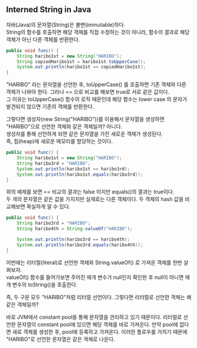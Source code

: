 ## Interned String in Java

자바(Java)의 문자열(String)은 불변(immutable)하다.    
String의 함수를 호출하면 해당 객체를 직접 수정하는 것이 아니라, 
함수의 결과로 해당 객체가 아닌 다른 객체를 반환한다.

``` java
public void func() {
    String haribo1st = new String("HARIBO");
    String copiedHaribo1st = haribo1st.toUpperCase();
    System.out.println(haribo1st == copiedHaribo1st);   
}
```

"HARIBO" 라는 문자열을 선언한 후, toUpperCase() 를 호출하면 기존 객체와 다른 객체가 나와야 한다. 
그러나 == 으로 비교를 해보면 true로 서로 같은 값이다.  
그 이유는 toUpperCase() 함수의 로직 때문인데 
해당 함수는 lower case 의 문자가 발견되지 않으면 기존의 객체를 반환한다.

그렇다면 생성자(new String("HARIBO"))를 이용해서 문자열을 생성하면   
"HARIBO"으로 선언한 객체와 같은 객체일까? 아니다.  
생성자를 통해 선언하게 되면 같은 문자열을 가진 새로운 객체가 생성된다.  
즉, 힙(heap)에 새로운 메모리를 할당하는 것이다.

```java
public void func() {
    String haribo1st = new String("HARIBO");
    String haribo3rd = "HARIBO";
    System.out.println(haribo1st == haribo3rd);
    System.out.println(haribo1st.equals(haribo3rd));
}
```

위의 예제를 보면 == 비교의 결과는 false 이지만 equals()의 결과는 true이다.   
두 개의 문자열은 같은 값을 가지지만 실제로는 다른 객체이다. 
두 객체의 hash 값을 비교해보면 확실하게 알 수 있다.

```java
public void func() {
    String haribo3rd = "HARIBO";
    String haribo4th = String.valueOf("HARIBO");

    System.out.println(haribo3rd == haribo4th);
    System.out.println(haribo3rd.equals(haribo4th));
}
```
이번에는 리터럴(literal)로 선언한 객체와 String.valueOf() 로 가져온 객체를 한번 살펴보자.  
valueOf() 함수를 들어가보면 주어진 매개 변수가 null인지 확인한 후 
null이 아니면 매개 변수의 toString()을 호출한다.

즉, 두 구문 모두 "HARIBO"처럼 리터럴 선언이다. 
그렇다면 리터럴로 선언한 객체는 왜 같은 객체일까?

바로 JVM에서 constant pool을 통해 문자열을 관리하고 있기 때문이다. 
리터럴로 선언한 문자열이 constant pool에 있으면 해당 객체를 바로 가져온다. 
만약 pool에 없다면 새로 객체를 생성한 후, pool에 등록하고 가져온다. 
이러한 플로우를 거치기 때문에 "HARIBO"로 선언한 문자열은 같은 객체로 나온다.
